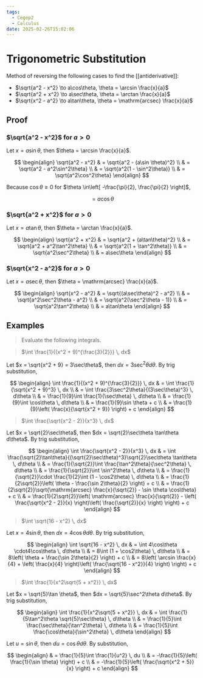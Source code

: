 ```yaml
---
tags:
  - Cegep2
  - Calculus
date: 2025-02-26T15:02:06
---
```


# Trigonometric Substitution

Method of reversing the following cases to find the [[antiderivative]]:

- $\sqrt{a^2 - x^2} \to a\cos\theta, \theta = \arcsin \frac{x}{a}$
- $\sqrt{a^2 + x^2} \to a\sec\theta, \theta = \arctan \frac{x}{a}$
- $\sqrt{x^2 - a^2} \to a\tan\theta, \theta = \mathrm{arcsec} \frac{x}{a}$

## Proof

### $\sqrt{a^2 - x^2}$ for $a> 0$

Let $x = a\sin \theta$, then $\theta = \arcsin \frac{x}{a}$.

$$
\begin{align}
\sqrt{a^2 - x^2} & = \sqrt{a^2 - (a\sin \theta)^2} \\
 & = \sqrt{a^2 - a^2\sin^2\theta} \\
 & = \sqrt{a^2(1 - \sin^2\theta)} \\
 & = \sqrt{a^2\cos^2\theta}
\end{align}
$$

Because $\cos\theta\ge 0$ for $\theta \in\left[ -\frac{\pi}{2}, \frac{\pi}{2} \right]$,

$$
 = a\cos\theta
$$

### $\sqrt{a^2 + x^2}$ for $a> 0$

Let $x = a\tan\theta$, then $\theta = \arctan \frac{x}{a}$.

$$
\begin{align}
\sqrt{a^2 + x^2} & = \sqrt{a^2 + (a\tan\theta)^2} \\
 & = \sqrt{a^2 + a^2\tan^2\theta} \\
 & = \sqrt{a^2(1 + \tan^2\theta)} \\
 & = \sqrt{a^2\sec^2\theta} \\
 & = a\sec\theta
\end{align}
$$

### $\sqrt{x^2 - a^2}$ for $a> 0$

Let $x = a\sec\theta$, then $\theta = \mathrm{arcsec} \frac{x}{a}$.

$$
\begin{align}
\sqrt{x^2 - a^2} & = \sqrt{(a\sec\theta)^2 - a^2} \\
 & = \sqrt{a^2\sec^2\theta - a^2} \\
 & = \sqrt{a^2(\sec^2\theta - 1)} \\
 & = \sqrt{a^2\tan^2\theta} \\
 & = a\tan\theta
\end{align}
$$

## Examples

> Evaluate the following integrals.

> $\int \frac{1}{(x^2 + 9)^{\frac{3}{2}}} \, dx$

Let $x = \sqrt{x^2 + 9} = 3\sec\theta$, then $dx = 3\sec^2\theta d\theta$.
By trig substitution,

$$
\begin{align}
\int \frac{1}{(x^2 + 9)^{\frac{3}{2}}} \, dx & = \int \frac{1}{\sqrt{x^2 + 9}^3} \, dx \\
 & = \int \frac{3\sec^2\theta}{(3\sec\theta)^3} \, d\theta \\
 & = \frac{1}{9}\int \frac{1}{\sec\theta} \, d\theta \\
 & = \frac{1}{9}\int \cos\theta \, d\theta \\
 & = \frac{1}{9}\sin \theta + c \\
 & = \frac{1}{9}\left( \frac{x}{\sqrt{x^2 + 9}} \right) + c
\end{align}
$$

> $\int \frac{\sqrt{x^2 - 2}}{x^3} \, dx$

Let $x = \sqrt{2}\sec\theta$, then $dx = \sqrt{2}\sec\theta \tan\theta d\theta$.
By trig substitution,

$$
\begin{align}
\int \frac{\sqrt{x^2 - 2}}{x^3} \, dx & = \int \frac{\sqrt{2}\tan\theta}{(\sqrt{2}\sec\theta)^3}\sqrt{2}\sec\theta \tan\theta \, d\theta \\
 & = \frac{1}{\sqrt{2}}\int \frac{\tan^2\theta}{\sec^2\theta} \, d\theta \\
 & = \frac{1}{\sqrt{2}}\int \sin^2\theta \, d\theta \\
 & = \frac{1}{\sqrt{2}}\cdot \frac{1}{2}\int (1 - \cos2\theta) \, d\theta \\
 & = \frac{1}{2\sqrt{2}}\left( \theta - \frac{\sin 2\theta}{2} \right) + c \\
 & = \frac{1}{2\sqrt{2}}\sqrt{\mathrm{arcsec} \frac{x}{\sqrt{2}} - \sin \theta \cos\theta} + c \\
 & = \frac{1}{2\sqrt{2}}\left( \mathrm{arcsec} \frac{x}{\sqrt{2}} - \left( \frac{\sqrt{x^2 - 2}}{x} \right)\left( \frac{\sqrt{2}}{x} \right) \right) + c
\end{align}
$$

> $\int \sqrt{16 - x^2} \, dx$

Let $x = 4\sin \theta$, then $dx = 4\cos\theta d\theta$.
By trig substitution,

$$
\begin{align}
\int \sqrt{16 - x^2} \, dx & = \int 4\cos\theta \cdot4\cos\theta \, d\theta \\
 & = 8\int (1 + \cos2\theta) \, d\theta \\
 & = 8\left( \theta + \frac{\sin 2\theta}{2} \right) + c \\
 & = 8\left( \arcsin \frac{x}{4} + \left( \frac{x}{4} \right)\left( \frac{\sqrt{16 - x^2}}{4} \right) \right) + c
\end{align}
$$

> $\int \frac{1}{x^2\sqrt{5 + x^2}} \, dx$

Let $x = \sqrt{5}\tan \theta$, then $dx = \sqrt{5}\sec^2\theta d\theta$.
By trig substitution,

$$
\begin{align}
\int \frac{1}{x^2\sqrt{5 + x^2}} \, dx & = \int \frac{1}{5\tan^2\theta \sqrt{5}\sec\theta} \, d\theta \\
 & = \frac{1}{5}\int \frac{\sec\theta}{\tan^2\theta} \, d\theta \\
 & = \frac{1}{5}\int \frac{\cos\theta}{\sin^2\theta} \, d\theta
\end{align}
$$

Let $u = \sin \theta$, then $du = \cos\theta d\theta$.
By substitution,

$$
\begin{align}
 & = \frac{1}{5}\int \frac{1}{u^2} \, du \\
 & = -\frac{1}{5}\left( \frac{1}{\sin \theta} \right) + c \\
 & = -\frac{1}{5}\left( \frac{\sqrt{x^2 + 5}}{x} \right) + c
\end{align}
$$